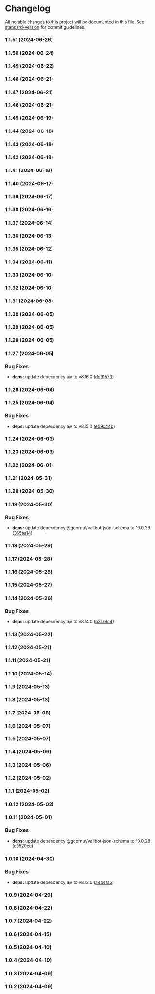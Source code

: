 # Changelog

All notable changes to this project will be documented in this file. See [standard-version](https://github.com/conventional-changelog/standard-version) for commit guidelines.

### 1.1.51 (2024-06-26)

### 1.1.50 (2024-06-24)

### 1.1.49 (2024-06-22)

### 1.1.48 (2024-06-21)

### 1.1.47 (2024-06-21)

### 1.1.46 (2024-06-21)

### 1.1.45 (2024-06-19)

### 1.1.44 (2024-06-18)

### 1.1.43 (2024-06-18)

### 1.1.42 (2024-06-18)

### 1.1.41 (2024-06-18)

### 1.1.40 (2024-06-17)

### 1.1.39 (2024-06-17)

### 1.1.38 (2024-06-16)

### 1.1.37 (2024-06-14)

### 1.1.36 (2024-06-13)

### 1.1.35 (2024-06-12)

### 1.1.34 (2024-06-11)

### 1.1.33 (2024-06-10)

### 1.1.32 (2024-06-10)

### 1.1.31 (2024-06-08)

### 1.1.30 (2024-06-05)

### 1.1.29 (2024-06-05)

### 1.1.28 (2024-06-05)

### 1.1.27 (2024-06-05)


### Bug Fixes

* **deps:** update dependency ajv to v8.16.0 ([dd31573](https://github.com/qlaffont/fastify-type-provider-valibot/commit/dd315738a141a37b2118ec9a7dea18ecc02b3a79))

### 1.1.26 (2024-06-04)

### 1.1.25 (2024-06-04)


### Bug Fixes

* **deps:** update dependency ajv to v8.15.0 ([e09c44b](https://github.com/qlaffont/fastify-type-provider-valibot/commit/e09c44b2d56cd0528c9d631141df8cbac00900c9))

### 1.1.24 (2024-06-03)

### 1.1.23 (2024-06-03)

### 1.1.22 (2024-06-01)

### 1.1.21 (2024-05-31)

### 1.1.20 (2024-05-30)

### 1.1.19 (2024-05-30)


### Bug Fixes

* **deps:** update dependency @gcornut/valibot-json-schema to ^0.0.29 ([365aa14](https://github.com/qlaffont/fastify-type-provider-valibot/commit/365aa14417e84589670971e48def2e879beecab2))

### 1.1.18 (2024-05-29)

### 1.1.17 (2024-05-28)

### 1.1.16 (2024-05-28)

### 1.1.15 (2024-05-27)

### 1.1.14 (2024-05-26)


### Bug Fixes

* **deps:** update dependency ajv to v8.14.0 ([b21a9c4](https://github.com/qlaffont/fastify-type-provider-valibot/commit/b21a9c428a1d2542cd6fb369b186d7e82e286030))

### 1.1.13 (2024-05-22)

### 1.1.12 (2024-05-21)

### 1.1.11 (2024-05-21)

### 1.1.10 (2024-05-14)

### 1.1.9 (2024-05-13)

### 1.1.8 (2024-05-13)

### 1.1.7 (2024-05-08)

### 1.1.6 (2024-05-07)

### 1.1.5 (2024-05-07)

### 1.1.4 (2024-05-06)

### 1.1.3 (2024-05-06)

### 1.1.2 (2024-05-02)

### 1.1.1 (2024-05-02)

### 1.0.12 (2024-05-02)

### 1.0.11 (2024-05-01)


### Bug Fixes

* **deps:** update dependency @gcornut/valibot-json-schema to ^0.0.28 ([c9520cc](https://github.com/qlaffont/fastify-type-provider-valibot/commit/c9520cc845d8da3ee51c21d65ece347d6a522355))

### 1.0.10 (2024-04-30)


### Bug Fixes

* **deps:** update dependency ajv to v8.13.0 ([a4b4fa5](https://github.com/qlaffont/fastify-type-provider-valibot/commit/a4b4fa5e85bc5637955ac90a60c99a5d71ec9dd3))

### 1.0.9 (2024-04-29)

### 1.0.8 (2024-04-22)

### 1.0.7 (2024-04-22)

### 1.0.6 (2024-04-15)

### 1.0.5 (2024-04-10)

### 1.0.4 (2024-04-10)

### 1.0.3 (2024-04-09)

### 1.0.2 (2024-04-09)
